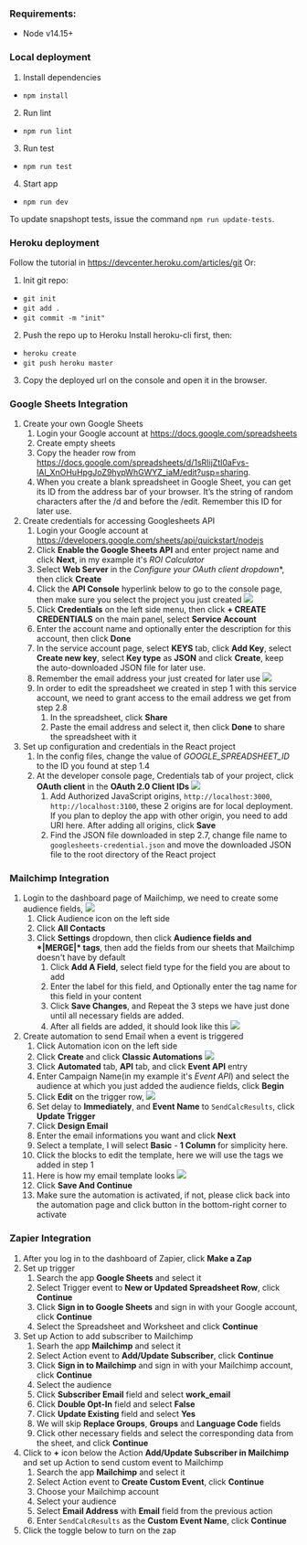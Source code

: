 ### Requirements:
- Node v14.15+

### Local deployment
1. Install dependencies
  - `npm install`

2. Run lint
  - `npm run lint`

3. Run test
  - `npm run test`

4. Start app
  - `npm run dev`

To update snapshopt tests, issue the command `npm run update-tests`.

### Heroku deployment
Follow the tutorial in https://devcenter.heroku.com/articles/git
Or:
1. Init git repo:
  - `git init`
  - `git add .`
  - `git commit -m "init"`

2. Push the repo up to Heroku
Install heroku-cli first, then:
  - `heroku create`
  - `git push heroku master`

3. Copy the deployed url on the console and open it in the browser.

### Google Sheets Integration
1. Create your own Google Sheets
   1. Login your Google account at https://docs.google.com/spreadsheets
   2. Create empty sheets
   3. Copy the header row from https://docs.google.com/spreadsheets/d/1sRIijZtI0aFvs-lAl_XnOHuHpgJoZ9hypWhGWYZ_iaM/edit?usp=sharing.
   4. When you create a blank spreadsheet in Google Sheet, you can get its ID from the address bar of your browser. It’s the string of random characters after the /d and before the /edit. Remember this ID for later use.
2. Create credentials for accessing Googlesheets API
   1. Login your Google account at https://developers.google.com/sheets/api/quickstart/nodejs
   2. Click **Enable the Google Sheets API** and enter project name and click **Next**, in my example it's *ROI Calculator*
   3. Select **Web Server** in the **Configure your OAuth client* dropdown**, then click **Create**
   4. Click the **API Console** hyperlink below to go to the console page, then make sure you select the project you just created ![](./readme%20files/select%20your%20project.png)
   5. Click **Credentials** on the left side menu, then click **+ CREATE CREDENTIALS** on the main panel, select **Service Account**
   6. Enter the account name and optionally enter the description for this account, then click **Done**
   7. In the service account page, select **KEYS** tab, click **Add Key**, select **Create new key**, select **Key type** as **JSON** and click **Create**, keep the auto-downloaded JSON file for later use.
   8. Remember the email address your just created for later use ![](./readme%20files/service%20account%20address.png)
   9. In order to edit the spreadsheet we created in step 1 with this service account, we need to grant access to the email address we get from step 2.8
      1. In the spreadsheet, click **Share**
      2. Paste the email address and select it, then click **Done** to share the spreadsheet with it
3. Set up configuration and credentials in the React project
   1. In the config files, change the value of *GOOGLE_SPREADSHEET_ID* to the ID you found at step 1.4
   2. At the developer console page, Credentials tab of your project, click **OAuth client** in the **OAuth 2.0 Client IDs** ![](./readme%20files/oauth%20credentials.png)
      1. Add Authorized JavaScript origins, `http://localhost:3000`, `http://localhost:3100`, these 2 origins are for local deployment. If you plan to deploy the app with other origin, you need to add URI here. After adding all origins, click **Save**
      2. Find the JSON file downloaded in step 2.7, change file name to `googlesheets-credential.json` and move the downloaded JSON file to the root directory of the React project

### Mailchimp Integration
1. Login to the dashboard page of Mailchimp, we need to create some audience fields, ![](readme%20files/mailchimp%20contacts.png)
   1. Click Audience icon on the left side
   2. Click **All Contacts**
   3. Click **Settings** dropdown, then click **Audience fields and \*|MERGE|\* tags**, then add the fields from our sheets that Mailchimp doesn't have by default
      1. Click **Add A Field**, select field type for the field you are about to add
      2. Enter the label for this field, and Optionally enter the tag name for this field in your content
      3. Click **Save Changes**, and Repeat the 3 steps we have just done until all necessary fields are added.
      4. After all fields are added, it should look like this ![](readme%20files/audience%20fields.png)
2. Create automation to send Email when a event is triggered
   1. Click Automation icon on the left side
   2. Click **Create** and click **Classic Automations** ![](readme%20files/mailchimp%20automation.png)
   3. Click **Automated** tab, **API** tab, and click **Event API** entry
   4. Enter Campaign Name(in my example it's *Event API*) and select the audience at which you just added the audience fields, click **Begin**
   5. Click **Edit** on the trigger row, ![](readme%20files/mailchimp%20edit%20trigger.png)
   6. Set delay to **Immediately**, and **Event Name** to `SendCalcResults`, click **Update Trigger**
   7. Click **Design Email**
   8. Enter the email informations you want and click **Next**
   9. Select a template, I will select **Basic** - **1 Column** for simplicity here.
   10. Click the blocks to edit the template, here we will use the tags we added in step 1
   11. Here is how my email template looks ![](readme%20files/mailchimp%20email%20template.png)
   12. Click **Save And Continue**
   13. Make sure the automation is activated, if not, please click back into the automation page and click button in the bottom-right corner to activate

### Zapier Integration
1. After you log in to the dashboard of Zapier, click **Make a Zap**
2. Set up trigger
   1. Search the app **Google Sheets** and select it
   2. Select Trigger event to **New or Updated Spreadsheet Row**, click **Continue**
   3. Click **Sign in to Google Sheets** and sign in with your Google account, click **Continue**
   4. Select the Spreadsheet and Worksheet and click **Continue**
3. Set up Action to add subscriber to Mailchimp
   1. Searh the app **Mailchimp** and select it
   2. Select Action event to **Add/Update Subscriber**, click **Continue**
   3. Click **Sign in to Mailchimp** and sign in with your Mailchimp account, click **Continue**
   4. Select the audience
   5. Click **Subscriber Email** field and select **work_email**
   6. Click **Double Opt-In** field and select **False**
   7. Click **Update Existing** field and select **Yes**
   8. We will skip **Replace Groups**, **Groups** and **Language Code** fields
   9. Click other necessary fields and select the corresponding data from the sheet, and click **Continue**
4. Click to **+** icon below the Action **Add/Update Subscriber in Mailchimp** and set up Action to send custom event to Mailchimp
   1. Search the app **Mailchimp** and select it
   2. Select Action event to **Create Custom Event**, click **Continue**
   3. Choose your Mailchimp account
   4. Select your audience
   5. Select **Email Address** with **Email** field from the previous action
   6. Enter `SendCalcResults` as the **Custom Event Name**, click **Continue**
5. Click the toggle below to turn on the zap